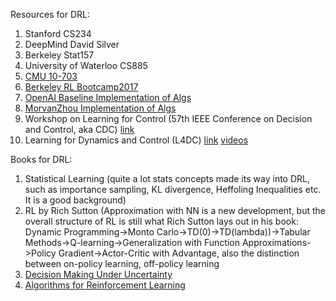 Resources for DRL:

1. Stanford CS234
2. DeepMind David Silver
3. Berkeley Stat157
4. University of Waterloo CS885
5. [CMU 10-703](https://github.com/BaiLiping/BLP/tree/master/DRL/CMU10703)
6. [Berkeley RL Bootcamp2017](https://sites.google.com/view/deep-rl-bootcamp/lectures)
7. [OpenAI Baseline Implementation of Algs](https://github.com/openai/baselines)
8. [MorvanZhou Implementation of Algs](https://github.com/MorvanZhou/Reinforcement-learning-with-tensorflow)
9. Workshop on Learning for Control (57th IEEE Conference on Decision and Control, aka CDC) [link](https://kgatsis.github.io/learning_for_control_workshop_CDC2018/)
10. Learning for Dynamics and Control (L4DC) [link](https://l4dc.mit.edu/) [videos](https://www.youtube.com/playlist?list=PLYx2nCJDi_QFrGOmIM0ale8T_1Fqu8OIF)


Books for DRL:

1. Statistical Learning (quite a lot stats concepts made its way into DRL, such as importance sampling, KL divergence, Heffoling Inequalities etc. It is a good background)
2. RL by Rich Sutton (Approximation with NN is a new development, but the overall structure of RL is still what Rich Sutton lays out in his book: Dynamic Programming->Monto Carlo->TD(0)->TD(lambda))->Tabular Methods->Q-learning->Generalization with Function Approximations->Policy Gradient->Actor-Critic with Advantage, also the distinction between on-policy learning, off-policy learning
3. [Decision Making Under Uncertainty](https://web.stanford.edu/class/aa228/cgi-bin/wp/)
4. [Algorithms for Reinforcement Learning](https://sites.ualberta.ca/~szepesva/RLBook.html)

